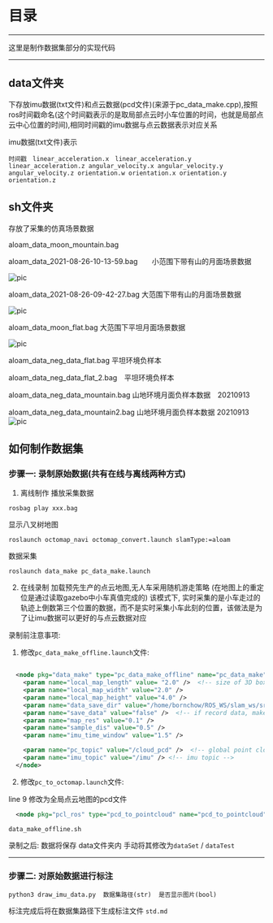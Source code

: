 # 目录

---

这里是制作数据集部分的实现代码

---

## data文件夹
下存放imu数据(txt文件)和点云数据(pcd文件)(来源于pc_data_make.cpp),按照ros时间戳命名(这个时间戳表示的是取局部点云时小车位置的时间，也就是局部点云中心位置的时间),相同时间戳的imu数据与点云数据表示对应关系

imu数据(txt文件)表示


```
时间戳　linear_acceleration.x　linear_acceleration.y linear_acceleration.z angular_velocity.x angular_velocity.y angular_velocity.z orientation.w orientation.x orientation.y orientation.z
```

## sh文件夹

存放了采集的仿真场景数据

aloam_data_moon_mountain.bag


aloam_data_2021-08-26-10-13-59.bag　　小范围下带有山的月面场景数据  

![pic](./sh/aloam_data_2021-08-26-10-13-59.png )

aloam_data_2021-08-26-09-42-27.bag 大范围下带有山的月面场景数据  

![pic](./sh/aloam_data_2021-08-26-09-42-27.png)

aloam_data_moon_flat.bag 大范围下平坦月面场景数据  

![pic](./sh/aloam_data_moon_flat.png)


aloam_data_neg_data_flat.bag 平坦环境负样本

aloam_data_neg_data_flat_2.bag　平坦环境负样本

aloam_data_neg_data_mountain.bag 山地环境月面负样本数据　20210913

aloam_data_neg_data_mountain2.bag 山地环境月面负样本数据 20210913
![pic](./sh/aloam_data_neg_data_mountain2.png)


## 如何制作数据集

### 步骤一: 录制原始数据(共有在线与离线两种方式)
1. 离线制作
播放采集数据
```
rosbag play xxx.bag
```

显示八叉树地图
```
roslaunch octomap_navi octomap_convert.launch slamType:=aloam
```

数据采集
```
roslaunch data_make pc_data_make.launch
```

2. 在线录制
加载预先生产的点云地图,无人车采用随机游走策略 (在地图上的重定位是通过读取gazebo中小车真值完成的)
该模式下, 实时采集的是小车走过的轨迹上倒数第三个位置的数据，而不是实时采集小车此刻的位置，该做法是为了让imu数据可以更好的与点云数据对应

录制前注意事项:

1. 修改`pc_data_make_offline.launch`文件:

```xml

  <node pkg="data_make" type="pc_data_make_offline" name="pc_data_make" output="screen">
    <param name="local_map_length" value= "2.0" />  <!-- size of 3D box when record data, 2*2*4 in paper 10*10*4 in prediction-->
    <param name="local_map_width" value="2.0" />
    <param name="local_map_height" value="4.0" />
    <param name="data_save_dir" value="/home/bornchow/ROS_WS/slam_ws/src/data_make/data/" />  <!-- where to save the data -->
    <param name="save_data" value="false" />  <!-- if record data, make sure to be set as true -->
    <param name="map_res" value="0.1" />
    <param name="sample_dis" value="0.5" />
    <param name="imu_time_window" value="1.5" />

    <param name="pc_topic" value="/cloud_pcd" />  <!-- global point cloud map topic -->
    <param name="imu_topic" value="/imu" /> <!-- imu topic -->
  </node>

```

2. 修改`pc_to_octomap.launch`文件:

line 9 修改为全局点云地图的pcd文件
```xml
  <node pkg="pcl_ros" type="pcd_to_pointcloud" name="pcd_to_pointcloud" args="$(find data_make)/maps/mountain_moon_10.pcd 1 _frame_id:=$(arg mapFrame)" />

```


```
data_make_offline.sh

```



录制之后: 数据将保存 data文件夹内 手动将其修改为`dataSet` / `dataTest`

---

### 步骤二: 对原始数据进行标注

```shell
python3 draw_imu_data.py  数据集路径(str)  是否显示图片(bool)
```
标注完成后将在数据集路径下生成标注文件 `std.md`

